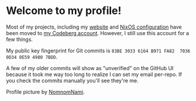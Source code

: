# Welcome to my profile!

Most of my projects, including my [website](https://codeberg.org/Liassica/site) and [NixOS configuration](https://codeberg.org/Liassica/nixos-config) have been moved to [my Codeberg account](https://codeberg.org/Liassica). However, I still use this account for a few things.

My public key fingerprint for Git commits is `83BE 3033 6164 B971 FA82  7036 0D34 0E59 4980 7BDD`.

A few of my older commits will show as "unverified" on the GitHub UI because it took me way too long to realize I can set my email per-repo. If you check the commits manually you'll see they're me.

Profile picture by [NomnomNami](https://nomnomnamiart.tumblr.com/post/736527045830557696/moxie-doodle-from-earlier-this-year).
